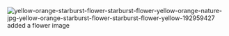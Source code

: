 ![yellow-orange-starburst-flower-starburst-flower-yellow-orange-nature-jpg-yellow-orange-starburst-flower-starburst-flower-yellow-192959427](https://user-images.githubusercontent.com/60813630/158145269-390db53c-83bd-4e38-92d0-72e7efee272b.jpg)
added a flower image
